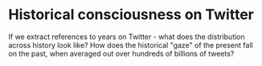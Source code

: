 
# Historical consciousness on Twitter

If we extract references to years on Twitter - what does the distribution across history look like? How does the historical "gaze" of the present fall on the past, when averaged out over hundreds of billions of tweets?
